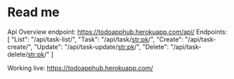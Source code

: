 # Read me 
Api Overview endpoint: https://todoapphub.herokuapp.com/api/
Endpoints: [
   "List": "/api/task-list/",
   "Task": "/api/task/<str:pk>/",
   "Create": "/api/task-create/",
   "Update": "/api/task-update/<str:pk>/",
   "Delete": "/api/task-delete/<str:pk>/"
]


Working live: https://todoapphub.herokuapp.com/

